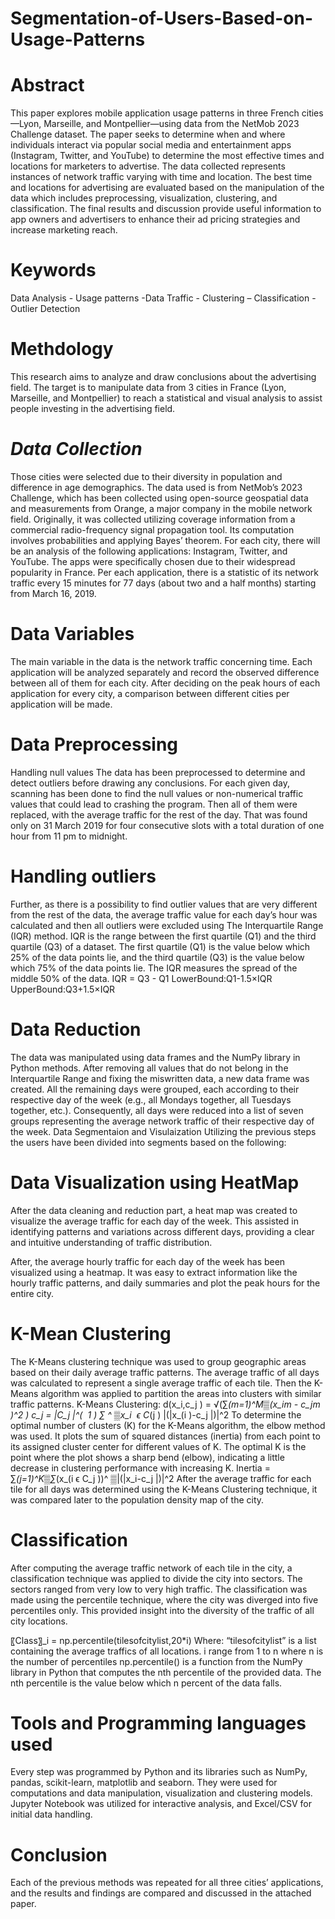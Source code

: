 # Segmentation-of-Users-Based-on-Usage-Patterns

# Abstract
This paper explores mobile application usage patterns in three French cities—Lyon, Marseille, and Montpellier—using data from the NetMob 2023 Challenge dataset. The paper seeks to determine when and where individuals interact via popular social media and entertainment apps (Instagram, Twitter, and YouTube) to determine the most effective times and locations for marketers to advertise. The data collected represents instances of network traffic varying with time and location. The best time and locations for advertising are evaluated based on the manipulation of the data which includes preprocessing, visualization, clustering, and classification. The final results and discussion provide useful information to app owners and advertisers to enhance their ad pricing strategies and increase marketing reach.

# Keywords
Data Analysis - Usage patterns -Data Traffic - Clustering – Classification - Outlier Detection

# Methdology 

This research aims to analyze and draw conclusions about the advertising field. The target is to manipulate data from 3 cities in France (Lyon, Marseille, and Montpellier) to reach a statistical and visual analysis to assist people investing in the advertising field.

# *Data Collection*
Those cities were selected due to their diversity in population and difference in age demographics. The data used is from NetMob’s 2023 Challenge, which has been collected using open-source geospatial data and measurements from Orange, a major company in the mobile network field. Originally, it was collected utilizing coverage information from a commercial radio-frequency signal propagation tool. Its computation involves probabilities and applying Bayes’ theorem. For each city, there will be an analysis of the following applications: Instagram, Twitter, and YouTube. The apps were specifically chosen due to their widespread popularity in France. Per each application, there is a statistic of its network traffic every 15 minutes for 77 days (about two and a half months) starting from March 16, 2019. 

# Data Variables 
The main variable in the data is the network traffic concerning time. Each application will be analyzed separately and record the observed difference between all of them for each city. After deciding on the peak hours of each application for every city, a comparison between different cities per application will be made.

# Data Preprocessing 
Handling null values
The data has been preprocessed to determine and detect outliers before drawing any conclusions. For each given day, scanning has been done to find the null values or non-numerical traffic values that could lead to crashing the program. Then all of them were replaced, with the average traffic for the rest of the day. That was found only on 31 March 2019 for four consecutive slots with a total duration of one hour from 11 pm to midnight. 

# Handling outliers
Further, as there is a possibility to find outlier values that are very different from the rest of the data, the average traffic value for each day’s hour was calculated and then all outliers were excluded using The Interquartile Range (IQR) method. IQR is the range between the first quartile (Q1) and the third quartile (Q3) of a dataset. The first quartile (Q1) is the value below which 25% of the data points lie, and the third quartile (Q3) is the value below which 75% of the data points lie. The IQR measures the spread of the middle 50% of the data. 
IQR = Q3 - Q1 
LowerBound:Q1-1.5×IQR 
UpperBound:Q3+1.5×IQR 

# Data Reduction
The data was manipulated using data frames and the NumPy library in Python methods. After removing all values that do not belong in the Interquartile Range and fixing the miswritten data, a new data frame was created. All the remaining days were grouped, each according to their respective day of the week (e.g., all Mondays together, all Tuesdays together, etc.). Consequently, all days were reduced into a list of seven groups representing the average network traffic of their respective day of the week.
Data Segmentaion and Visulaization 
Utilizing the previous steps the users have been divided into segments based on the following:

# Data Visualization using HeatMap
After the data cleaning and reduction part, a heat map was created to visualize the average traffic for each day of the week. This assisted in identifying patterns and variations across different days, providing a clear and intuitive understanding of traffic distribution. 

After, the average hourly traffic for each day of the week has been visualized using a heatmap. It was easy to extract information like the hourly traffic patterns, and daily summaries and plot the peak hours for the entire city. 

# K-Mean Clustering 
The K-Means clustering technique was used to group geographic areas based on their daily average traffic patterns. 
The average traffic of all days was calculated to represent a single average traffic of each tile. Then the K-Means algorithm was applied to partition the areas into clusters with similar traffic patterns. 
K-Means Clustering:   d(x_i,c_j ) = √(∑_(m=1)^M▒(x_im - c_jm )^2 )
 c_j = _|C_j |^(  1 ) ∑_ ^ ▒x_i  ϵ C_(j ) |(|x_(i )-c_j |)|^2
To determine the optimal number of clusters (K) for the K-Means algorithm, the elbow method was used. It plots the sum of squared distances (inertia) from each point to its assigned cluster center for different values of K. The optimal K is the point where the plot shows a sharp bend (elbow), indicating a little decrease in clustering performance with increasing K. 
Inertia = ∑_(j=1)^K▒∑_(x_(i ϵ C_j ))^ ▒|(|x_i-c_j |)|^2 
After the average traffic for each tile for all days was determined using the K-Means Clustering technique, it was compared later to the population density map of the city.

# Classification

After computing the average traffic network of each tile in the city, a classification technique was applied to divide the city into sectors. The sectors ranged from very low to very high traffic. The classification was made using the percentile technique, where the city was diverged into five percentiles only. This provided insight into the diversity of the traffic of all city locations.

〖Class〗_i  = np.percentile(tilesofcitylist,20*i)
Where: 
“tilesofcitylist” is a list containing the average traffics of all locations.
i range from 1 to n where n is the number of percentiles
 np.percentile() is a function from the NumPy library in Python that computes the nth percentile of the provided data. The nth percentile is the value below which n percent of the data falls.

# Tools and Programming languages used
Every step was programmed by Python and its libraries such as NumPy, pandas, scikit-learn, matplotlib and seaborn. They were used for computations and data manipulation, visualization and clustering models. Jupyter Notebook was utilized for interactive analysis, and Excel/CSV for initial data handling. 
# Conclusion
Each of the previous methods was repeated for all three cities’ applications, and the results and findings are compared and discussed in the attached paper.
